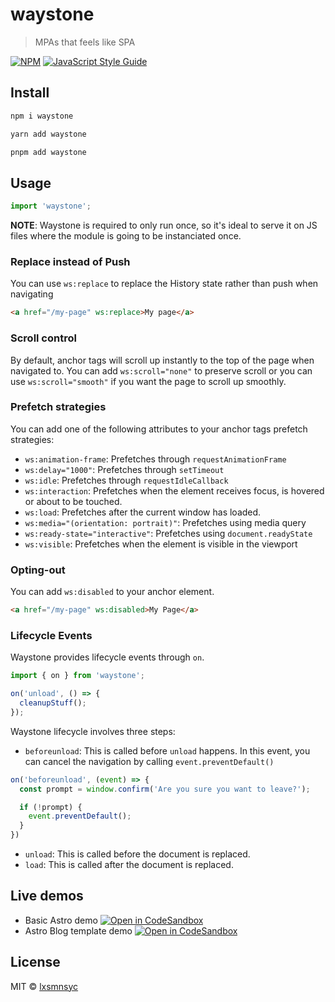 # waystone

> MPAs that feels like SPA

[![NPM](https://img.shields.io/npm/v/waystone.svg)](https://www.npmjs.com/package/waystone) [![JavaScript Style Guide](https://badgen.net/badge/code%20style/airbnb/ff5a5f?icon=airbnb)](https://github.com/airbnb/javascript)
## Install

```bash
npm i waystone
```

```bash
yarn add waystone
```

```bash
pnpm add waystone
```

## Usage

```js
import 'waystone';
```

**NOTE**: Waystone is required to only run once, so it's ideal to serve it on JS files where the module is going to be instanciated once.

### Replace instead of Push

You can use `ws:replace` to replace the History state rather than push when navigating

```html
<a href="/my-page" ws:replace>My page</a>
```

### Scroll control

By default, anchor tags will scroll up instantly to the top of the page when navigated to. You can add `ws:scroll="none"` to preserve scroll or you can use `ws:scroll="smooth"` if you want the page to scroll up smoothly.

### Prefetch strategies

You can add one of the following attributes to your anchor tags prefetch strategies:

- `ws:animation-frame`: Prefetches through `requestAnimationFrame`
- `ws:delay="1000"`: Prefetches through `setTimeout`
- `ws:idle`: Prefetches through `requestIdleCallback`
- `ws:interaction`: Prefetches when the element receives focus, is hovered or about to be touched.
- `ws:load`: Prefetches after the current window has loaded.
- `ws:media="(orientation: portrait)"`: Prefetches using media query
- `ws:ready-state="interactive"`: Prefetches using `document.readyState`
- `ws:visible`: Prefetches when the element is visible in the viewport

### Opting-out

You can add `ws:disabled` to your anchor element.

```html
<a href="/my-page" ws:disabled>My Page</a>
```

### Lifecycle Events

Waystone provides lifecycle events through `on`.

```js
import { on } from 'waystone';

on('unload', () => {
  cleanupStuff();
});
```

Waystone lifecycle involves three steps:

- `beforeunload`: This is called before `unload` happens. In this event, you can cancel the navigation by calling `event.preventDefault()`

```js
on('beforeunload', (event) => {
  const prompt = window.confirm('Are you sure you want to leave?');

  if (!prompt) {
    event.preventDefault();
  }
})
```

- `unload`: This is called before the document is replaced.
- `load`: This is called after the document is replaced.

## Live demos

- Basic Astro demo [![Open in CodeSandbox](https://img.shields.io/badge/Open%20in-CodeSandbox-blue?style=flat-square&logo=codesandbox)](https://codesandbox.io/s/github/LXSMNSYC/waystone/tree/main/examples/demo)
- Astro Blog template demo [![Open in CodeSandbox](https://img.shields.io/badge/Open%20in-CodeSandbox-blue?style=flat-square&logo=codesandbox)](https://codesandbox.io/s/github/LXSMNSYC/waystone/tree/main/examples/blogs-demo)

## License

MIT © [lxsmnsyc](https://github.com/lxsmnsyc)

